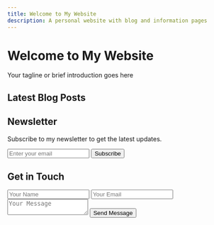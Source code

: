 ```yaml
---
title: Welcome to My Website
description: A personal website with blog and information pages
---
```


# Welcome to My Website

Your tagline or brief introduction goes here

## Latest Blog Posts

<!-- Blog posts will be dynamically inserted here -->

## Newsletter

Subscribe to my newsletter to get the latest updates.

<form id="newsletter-form">
    <input type="email" placeholder="Enter your email" required>
    <button type="submit">Subscribe</button>
</form>

## Get in Touch

<form id="contact-form">
    <input type="text" placeholder="Your Name" required>
    <input type="email" placeholder="Your Email" required>
    <textarea placeholder="Your Message" required></textarea>
    <button type="submit">Send Message</button>
</form> 